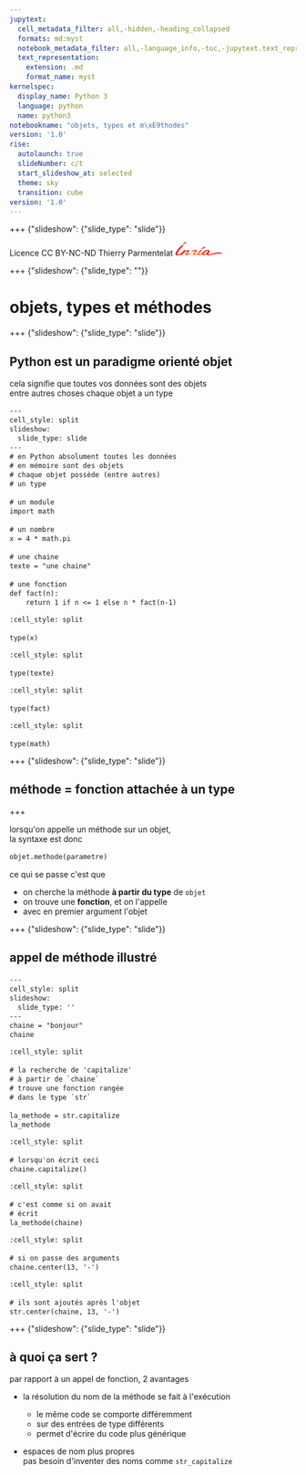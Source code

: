 ```yaml
---
jupytext:
  cell_metadata_filter: all,-hidden,-heading_collapsed
  formats: md:myst
  notebook_metadata_filter: all,-language_info,-toc,-jupytext.text_representation.jupytext_version,-jupytext.text_representation.format_version
  text_representation:
    extension: .md
    format_name: myst
kernelspec:
  display_name: Python 3
  language: python
  name: python3
notebookname: "objets, types et m\xE9thodes"
version: '1.0'
rise:
  autolaunch: true
  slideNumber: c/t
  start_slideshow_at: selected
  theme: sky
  transition: cube
version: '1.0'
---
```


+++ {"slideshow": {"slide_type": "slide"}}

<div class="licence">
<span>Licence CC BY-NC-ND</span>
<span>Thierry Parmentelat</span>
<span><img src="media/inria-25-alpha.png" /></span>
</div>

+++ {"slideshow": {"slide_type": ""}}

# objets, types et méthodes

+++ {"slideshow": {"slide_type": "slide"}}

## Python est un paradigme orienté objet  

cela signifie que toutes vos données sont des objets  
entre autres choses chaque objet a un type

```{code-cell} ipython3
---
cell_style: split
slideshow:
  slide_type: slide
---
# en Python absolument toutes les données
# en mémoire sont des objets
# chaque objet possède (entre autres)
# un type

# un module
import math

# un nombre
x = 4 * math.pi

# une chaine
texte = "une chaine"

# une fonction
def fact(n):
    return 1 if n <= 1 else n * fact(n-1)
```

```{code-cell} ipython3
:cell_style: split

type(x)
```

```{code-cell} ipython3
:cell_style: split

type(texte)
```

```{code-cell} ipython3
:cell_style: split

type(fact)
```

```{code-cell} ipython3
:cell_style: split

type(math)
```

+++ {"slideshow": {"slide_type": "slide"}}

## méthode = fonction attachée à un type

+++

lorsqu'on appelle un méthode sur un objet,  
la syntaxe est donc  

```python
objet.methode(parametre)
```
    
ce qui se passe c'est que

* on cherche la méthode **à partir du type** de `objet`  
* on trouve une **fonction**, et on l'appelle 
* avec en premier argument l'objet

+++ {"slideshow": {"slide_type": "slide"}}

## appel de méthode illustré

```{code-cell} ipython3
---
cell_style: split
slideshow:
  slide_type: ''
---
chaine = "bonjour"
chaine
```

```{code-cell} ipython3
:cell_style: split

# la recherche de 'capitalize' 
# à partir de `chaine`
# trouve une fonction rangée
# dans le type `str`

la_methode = str.capitalize
la_methode
```

```{code-cell} ipython3
:cell_style: split

# lorsqu'on écrit ceci
chaine.capitalize()
```

```{code-cell} ipython3
:cell_style: split

# c'est comme si on avait
# écrit 
la_methode(chaine)
```

```{code-cell} ipython3
:cell_style: split

# si on passe des arguments
chaine.center(13, '-')
```

```{code-cell} ipython3
:cell_style: split

# ils sont ajoutés après l'objet
str.center(chaine, 13, '-')
```

+++ {"slideshow": {"slide_type": "slide"}}

## à quoi ça sert ?

par rapport à un appel de fonction, 2 avantages

* la résolution du nom de la méthode se fait à l'exécution
  * le même code se comporte différemment
  * sur des entrées de type différents
  * permet d'écrire du code plus générique

* espaces de nom plus propres  
  pas besoin d'inventer des noms comme `str_capitalize`

